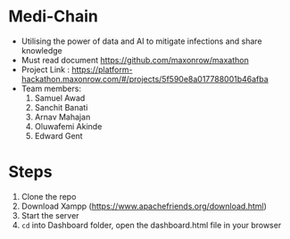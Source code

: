 # Medi-Chain
- Utilising the power of data and AI to mitigate infections and share knowledge
- Must read document https://github.com/maxonrow/maxathon
- Project Link : https://platform-hackathon.maxonrow.com/#/projects/5f590e8a017788001b46afba
- Team members:
  1. Samuel Awad
  2. Sanchit Banati
  3. Arnav Mahajan
  4. Oluwafemi Akinde
  5. Edward Gent

# Steps

1. Clone the repo
2. Download Xampp (https://www.apachefriends.org/download.html)
3. Start the server
4. `cd` into Dashboard folder, open the dashboard.html file in your browser
